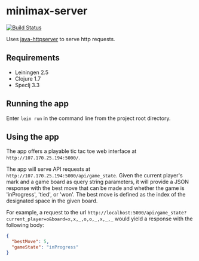 # minimax-server

[![Build Status](https://travis-ci.org/nystromb/minimax-server.svg?branch=master)](https://travis-ci.org/nystromb/minimax-server)

Uses [java-httpserver](https://github.com/scarvill91/java-httpserver) to serve http requests.

## Requirements
  * Leiningen 2.5
  * Clojure 1.7
  * Speclj 3.3

## Running the app
Enter ```lein run``` in the command line from the project root directory.

## Using the app
The app offers a playable tic tac toe web interface at ```http://107.170.25.194:5000/```. 

The app will serve API requests at ```http://107.170.25.194:5000/api/game_state```. Given the current player's mark and a game board as query string parameters, it will provide a JSON response with the best move that can be made and whether the game is 'inProgress', 'tied', or 'won'. The best move is defined as the index of the designated space in the given board.

For example, a request to the url ```http://localhost:5000/api/game_state?current_player=o&board=x,x,_,o,o,_,x,_,_``` would yield a response with the following body:

```json
{
  "bestMove": 5,
  "gameState": "inProgress"
}
```
